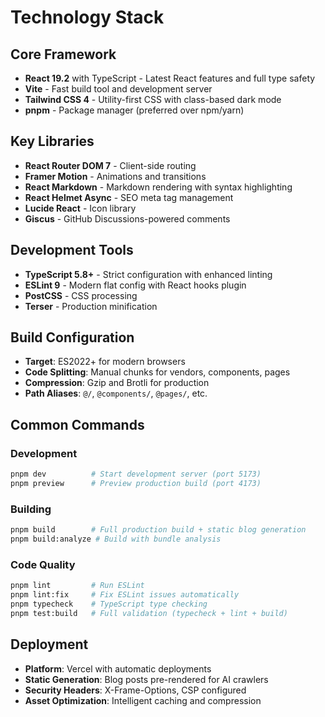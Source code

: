 # Technology Stack

## Core Framework
- **React 19.2** with TypeScript - Latest React features and full type safety
- **Vite** - Fast build tool and development server
- **Tailwind CSS 4** - Utility-first CSS with class-based dark mode
- **pnpm** - Package manager (preferred over npm/yarn)

## Key Libraries
- **React Router DOM 7** - Client-side routing
- **Framer Motion** - Animations and transitions
- **React Markdown** - Markdown rendering with syntax highlighting
- **React Helmet Async** - SEO meta tag management
- **Lucide React** - Icon library
- **Giscus** - GitHub Discussions-powered comments

## Development Tools
- **TypeScript 5.8+** - Strict configuration with enhanced linting
- **ESLint 9** - Modern flat config with React hooks plugin
- **PostCSS** - CSS processing
- **Terser** - Production minification

## Build Configuration
- **Target**: ES2022+ for modern browsers
- **Code Splitting**: Manual chunks for vendors, components, pages
- **Compression**: Gzip and Brotli for production
- **Path Aliases**: `@/`, `@components/`, `@pages/`, etc.

## Common Commands

### Development
```bash
pnpm dev          # Start development server (port 5173)
pnpm preview      # Preview production build (port 4173)
```

### Building
```bash
pnpm build        # Full production build + static blog generation
pnpm build:analyze # Build with bundle analysis
```

### Code Quality
```bash
pnpm lint         # Run ESLint
pnpm lint:fix     # Fix ESLint issues automatically
pnpm typecheck    # TypeScript type checking
pnpm test:build   # Full validation (typecheck + lint + build)
```

## Deployment
- **Platform**: Vercel with automatic deployments
- **Static Generation**: Blog posts pre-rendered for AI crawlers
- **Security Headers**: X-Frame-Options, CSP configured
- **Asset Optimization**: Intelligent caching and compression